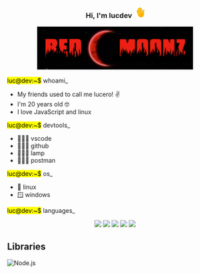 
  <h3 align="center">Hi, I'm lucdev <img src="https://github.com/lucdev-code/lucdev-code/blob/main/hi.gif" width="25"></h3>


<p align="center">
    <img src="https://github.com/lucdev-code/lucdev-code/blob/main/redmoonz_logo.jpg" with="200" height="100">
</p>
<div>
<p><mark>luc@dev:~$</mark> whoami_</p>
<ul>
    <li>My friends used to call me lucero! ✌️</li>
    <li>I'm 20 years old 🤓</li>
    <li>I love JavaScript and linux </li>
</ul>
<p><mark>luc@dev:~$</mark> devtools_</p>
  <ul>
    <li>👨🏻‍💻 vscode </li>
    <li>👨🏻‍💻 github </li>
    <li>👨🏻‍💻 lamp </li>
    <li>👨🏻‍💻 postman </li>
</ul>
<p><mark>luc@dev:~$</mark> os_</p>
  <ul>
    <li>🐧 linux </li>
    <li>🪟 windows </li>
</ul>
<p><mark>luc@dev:~$</mark> languages_</p>
<p align="center">
  <img src="https://img.shields.io/badge/JavaScript-F7DF1E?style=for-the-badge&logo=javascript&logoColor=black" />
  <img src="https://img.shields.io/badge/PHP-777BB4?style=for-the-badge&logo=php&logoColor=black" />
  <img src="https://img.shields.io/badge/TypeScript-79c1ff?style=for-the-badge&logo=typescript&logoColor=black" />
  <img src="https://img.shields.io/badge/MySQL-c4e0e5?style=for-the-badge&logo=mysql&logoColor=black" />
  <img src="https://img.shields.io/badge/Bash-4EAA25?style=for-the-badge&logo=gnubash&logoColor=black" />
</p>
</div>

## Libraries
![Node.js](https://img.shields.io/badge/Node.js-339933?style=for-the-badge&logo=nodedotjs&logoColor=black)
